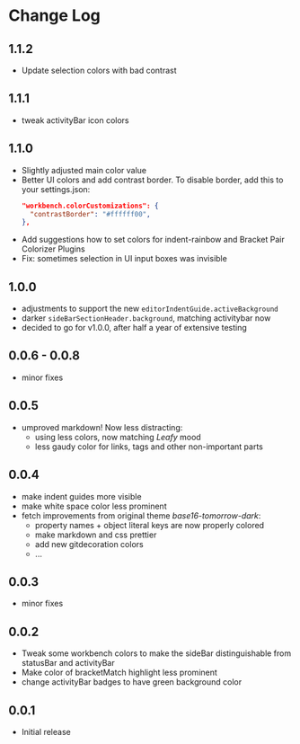 # Change Log

## 1.1.2

- Update selection colors with bad contrast

## 1.1.1

- tweak activityBar icon colors

## 1.1.0

- Slightly adjusted main color value
- Better UI colors and add contrast border. To disable border, add this to your settings.json:
  ```json
  "workbench.colorCustomizations": {
    "contrastBorder": "#ffffff00",
  },
  ```
- Add suggestions how to set colors for indent-rainbow and Bracket Pair Colorizer Plugins
- Fix: sometimes selection in UI input boxes was invisible

## 1.0.0

- adjustments to support the new `editorIndentGuide.activeBackground`
- darker `sideBarSectionHeader.background`, matching activitybar now
- decided to go for v1.0.0, after half a year of extensive testing

## 0.0.6 - 0.0.8

- minor fixes

## 0.0.5

- umproved markdown! Now less distracting:
  - using less colors, now matching _Leafy_ mood
  - less gaudy color for links, tags and other non-important parts

## 0.0.4

- make indent guides more visible
- make white space color less prominent
- fetch improvements from original theme _base16-tomorrow-dark_:
  - property names + object literal keys are now properly colored
  - make markdown and css prettier
  - add new gitdecoration colors
  - ...

## 0.0.3

- minor fixes

## 0.0.2

- Tweak some workbench colors to make the sideBar distinguishable from statusBar and activityBar
- Make color of bracketMatch highlight less prominent
- change activityBar badges to have green background color

## 0.0.1

- Initial release
